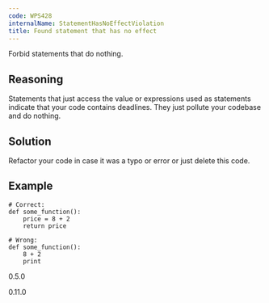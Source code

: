 ```yaml
---
code: WPS428
internalName: StatementHasNoEffectViolation
title: Found statement that has no effect
---
```


Forbid statements that do nothing.

## Reasoning
Statements that just access the value or expressions used as
statements indicate that your code contains deadlines. They just
pollute your codebase and do nothing.

## Solution
Refactor your code in case it was a typo or error or just delete
this code.

## Example

    # Correct:
    def some_function():
        price = 8 + 2
        return price
    
    # Wrong:
    def some_function():
        8 + 2
        print

<div class="versionadded">

0.5.0

</div>

<div class="versionchanged">

0.11.0

</div>